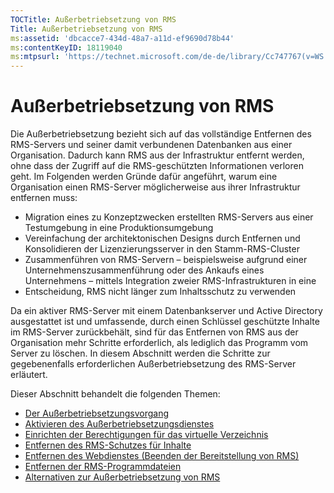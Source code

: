 ```yaml
---
TOCTitle: Außerbetriebsetzung von RMS
Title: Außerbetriebsetzung von RMS
ms:assetid: 'dbcacce7-434d-48a7-a11d-ef9690d78b44'
ms:contentKeyID: 18119040
ms:mtpsurl: 'https://technet.microsoft.com/de-de/library/Cc747767(v=WS.10)'
---
```


Außerbetriebsetzung von RMS
===========================

Die Außerbetriebsetzung bezieht sich auf das vollständige Entfernen des RMS-Servers und seiner damit verbundenen Datenbanken aus einer Organisation. Dadurch kann RMS aus der Infrastruktur entfernt werden, ohne dass der Zugriff auf die RMS-geschützten Informationen verloren geht. Im Folgenden werden Gründe dafür angeführt, warum eine Organisation einen RMS-Server möglicherweise aus ihrer Infrastruktur entfernen muss:

-   Migration eines zu Konzeptzwecken erstellten RMS-Servers aus einer Testumgebung in eine Produktionsumgebung
-   Vereinfachung der architektonischen Designs durch Entfernen und Konsolidieren der Lizenzierungsserver in den Stamm-RMS-Cluster
-   Zusammenführen von RMS-Servern – beispielsweise aufgrund einer Unternehmenszusammenführung oder des Ankaufs eines Unternehmens – mittels Integration zweier RMS-Infrastrukturen in eine
-   Entscheidung, RMS nicht länger zum Inhaltsschutz zu verwenden

Da ein aktiver RMS-Server mit einem Datenbankserver und Active Directory ausgestattet ist und umfassende, durch einen Schlüssel geschützte Inhalte im RMS-Server zurückbehält, sind für das Entfernen von RMS aus der Organisation mehr Schritte erforderlich, als lediglich das Programm vom Server zu löschen. In diesem Abschnitt werden die Schritte zur gegebenenfalls erforderlichen Außerbetriebsetzung des RMS-Server erläutert.

Dieser Abschnitt behandelt die folgenden Themen:

-   [Der Außerbetriebsetzungsvorgang](https://technet.microsoft.com/57bd9949-9433-437b-93ed-ffb2dff9992e)
-   [Aktivieren des Außerbetriebsetzungsdienstes](https://technet.microsoft.com/45226e85-b50d-41cc-aca7-0f603f8509d5)
-   [Einrichten der Berechtigungen für das virtuelle Verzeichnis](https://technet.microsoft.com/45112111-9608-45b1-9a86-7b313d0a1579)
-   [Entfernen des RMS-Schutzes für Inhalte](https://technet.microsoft.com/c30361e3-50d2-4474-a87d-d38de502cf9e)
-   [Entfernen des Webdienstes (Beenden der Bereitstellung von RMS)](https://technet.microsoft.com/68b4e2b0-b1b7-4b0a-8c1a-82ac27c1f12e)
-   [Entfernen der RMS-Programmdateien](https://technet.microsoft.com/d1dc8a8b-f8de-487f-87b4-2174d449f0bc)
-   [Alternativen zur Außerbetriebsetzung von RMS](https://technet.microsoft.com/4d32f35e-997d-4d10-ab66-efe217e853f7)